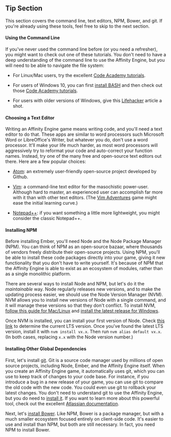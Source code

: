 <aside class="aside javascript medium-12">

# Tip Section

This section covers the command line, text editors, NPM, Bower, and git. If you're already using these tools, feel free to skip to the next section.

</aside>

#### Using the Command Line

If you've never used the command line before (or you need a refresher), you might want to check out one of these tutorials. You don't need to have a deep understanding of the command line to use the Affinity Engine, but you will need to be able to navigate the file system:

* For Linux/Mac users, try the excellent [Code Academy tutorials](https://www.codecademy.com/learn/learn-the-command-line).

* For users of Windows 10, you can first [install BASH](http://www.howtogeek.com/249966/how-to-install-and-use-the-linux-bash-shell-on-windows-10/) and then check out those [Code Academy tutorials](https://www.codecademy.com/learn/learn-the-command-line).

* For users with older versions of Windows, give this [Lifehacker](http://lifehacker.com/5633909/who-needs-a-mouse-learn-to-use-the-command-line-for-almost-anything) article a shot.


#### Choosing a Text Editor

Writing an Affinity Engine game means writing code, and you'll need a text editor to do that. These apps are similar to word processors such Microsoft Word or LibreOffice's Writer, but whatever you do, don't use a word processor. It'll make your life much harder, as most word processors will aggressively try to reformat your code and auto-correct your function names. Instead, try one of the many free and open-source text editors out there. Here are a few popular choices:

* [Atom](https://atom.io/): an extremely user-friendly open-source project developed by Github.

* [Vim](http://www.vim.org/): a command-line text editor for the masochistic power-user. Although hard to master, an experienced user can accomplish far more with it than with other text editors. (The [Vim Adventures](http://vim-adventures.com/) game might ease the initial learning curve.)

* [Notepad++](https://notepad-plus-plus.org/): if you want something a little more lightweight, you might consider the classic Notepad++.

#### Installing NPM

Before installing Ember, you'll need Node and the Node Package Manager (NPM). You can think of NPM as an open-source bazaar, where thousands of vendors freely distribute their open-source projects. Using NPM, you'll be able to install these code packages directly into your game, giving it new functionality that you don't have to write yourself. It's because of NPM that the Affinity Engine is able to exist as an ecosystem of modules, rather than as a single monolithic platform.

There are several ways to install Node and NPM, but let's do it the *maintainable* way. Node regularly releases new versions, and to make the updating process easier, we should use the Node Version Manager (NVM). NVM allows you to install new versions of Node with a single command, and it will manage these versions so that they don't conflict. To install NVM, [follow this guide for Mac/Linux](https://github.com/creationix/nvm#install-script) and [install the latest release for Windows](https://github.com/coreybutler/nvm-windows/releases).

Once NVM is installed, you can install your first version of Node. Check [this link](https://nodejs.org/en/) to determine the current LTS version. Once you've found the latest LTS version, install it with `nvm install vx.x`. Then run `nvm alias default vx.x`. (In both cases, replacing `x.x` with the Node version number.)

#### Installing Other Global Dependencies

First, let's install [git](https://git-scm.com/book/en/v2/Getting-Started-Installing-Git). Git is a source code manager used by millions of open source projects, including Node, Ember, and the Affinity Engine itself. When you create an Affinity Engine game, it automatically uses git, which you can use to keep track of changes to your code base. For instance, if you introduce a bug in a new release of your game, you can use git to compare the old code with the new code. You could even use git to rollback your latest changes. You don't need to understand git to use the Affinity Engine, but you do need to [install it](https://git-scm.com/book/en/v2/Getting-Started-Installing-Git). If you want to learn more about this powerful tool, check out the excellent [Atlassian documentation](https://www.atlassian.com/git/tutorials/).

Next, let's [install Bower](https://bower.io/#install-bower). Like NPM, Bower is a package manager, but with a much smaller ecosystem focused entirely on client-side code. It's easier to use and install than NPM, but both are still necessary. In fact, you need NPM to install Bower.
